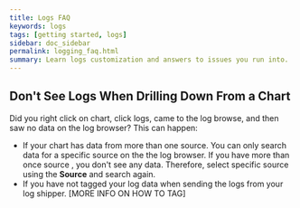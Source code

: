 ```yaml
---
title: Logs FAQ
keywords: logs
tags: [getting started, logs]
sidebar: doc_sidebar
permalink: logging_faq.html
summary: Learn logs customization and answers to issues you run into.
---
```


## Don't See Logs When Drilling Down From a Chart

Did you right click on chart, click logs, came to the log browse, and then saw no data on the log browser?
This can happen:
* If your chart has data from more than one source.
  You can only search data for a specific source on the the log browser. If you have more than once source , you don't see any data. Therefore, select specific source using the **Source** and search again.
* If you have not tagged your log data when sending the logs from your log shipper. [MORE INFO ON HOW TO TAG]
